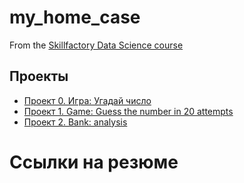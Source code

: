 # my_home_case
From the [Skillfactory Data Science course](https://skillfactory.ru/data-scientist)

## Проекты

* [Проект 0. Игра: Угадай число](https://github.com/Axewyl/my_home_case/tree/main/Data%20Science/Project_0)
* [Проект 1. Game: Guess the number in 20 attempts](https://github.com/Axewyl/my_home_case/tree/main/Data%20Science/Project_1)
* [Проект 2. Bank: analysis](____)

# Ссылки на резюме